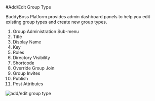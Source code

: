 #Add/Edit Group Type

BuddyBoss Platform provides admin dashboard panels to help you edit existing group types and create new group types.

1.  Group Administration Sub-menu
2.  Title
3.  Display Name
4.  Key
5.  Roles
6.  Directory Visibility
7.  Shortcode
8.  Override Group Join
9.  Group Invites
10.  Publish
11.  Post Attributes

![add/edit group type](https://www.dropbox.com/s/4qckzzpz7ndbj78/newgrouptype.jpg?raw=1)